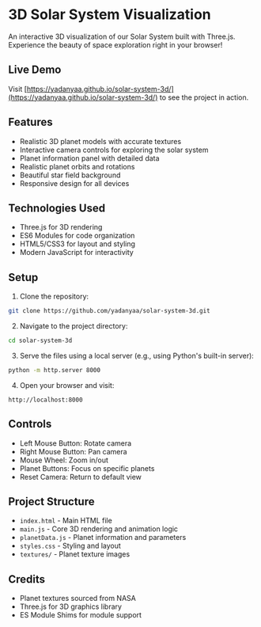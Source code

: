 # 3D Solar System Visualization

An interactive 3D visualization of our Solar System built with Three.js. Experience the beauty of space exploration right in your browser!

## Live Demo

Visit [https://yadanyaa.github.io/solar-system-3d/](https://yadanyaa.github.io/solar-system-3d/) to see the project in action.

## Features

- Realistic 3D planet models with accurate textures
- Interactive camera controls for exploring the solar system
- Planet information panel with detailed data
- Realistic planet orbits and rotations
- Beautiful star field background
- Responsive design for all devices

## Technologies Used

- Three.js for 3D rendering
- ES6 Modules for code organization
- HTML5/CSS3 for layout and styling
- Modern JavaScript for interactivity

## Setup

1. Clone the repository:
```bash
git clone https://github.com/yadanyaa/solar-system-3d.git
```

2. Navigate to the project directory:
```bash
cd solar-system-3d
```

3. Serve the files using a local server (e.g., using Python's built-in server):
```bash
python -m http.server 8000
```

4. Open your browser and visit:
```
http://localhost:8000
```

## Controls

- Left Mouse Button: Rotate camera
- Right Mouse Button: Pan camera
- Mouse Wheel: Zoom in/out
- Planet Buttons: Focus on specific planets
- Reset Camera: Return to default view

## Project Structure

- `index.html` - Main HTML file
- `main.js` - Core 3D rendering and animation logic
- `planetData.js` - Planet information and parameters
- `styles.css` - Styling and layout
- `textures/` - Planet texture images

## Credits

- Planet textures sourced from NASA
- Three.js for 3D graphics library
- ES Module Shims for module support

